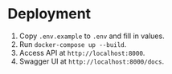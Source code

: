 # Deployment

1. Copy `.env.example` to `.env` and fill in values.
2. Run `docker-compose up --build`.
3. Access API at `http://localhost:8000`.
4. Swagger UI at `http://localhost:8000/docs`.
